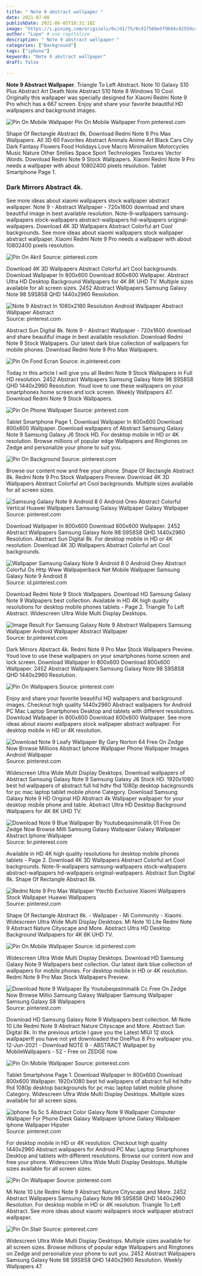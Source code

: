 ```yaml
---
title: " Note 9 abstract wallpaper "
date: 2021-07-08
publishDate: 2021-06-05T10:31:18Z
image: "https://i.pinimg.com/originals/0c/d1/75/0cd17568e5f9b94c82559c4130ea3ab0.jpg"
author: "Lupo" # use capitalize
description: " Note 9 abstract wallpaper "
categories: ["Background"]
tags: ["iphone"]
keywords: "Note 9 abstract wallpaper"
draft: false

---
```



**Note 9 Abstract Wallpaper**. Triangle To Left Abstract. Note 10 Galaxy S10 Plus Abstract Art Death Note Abstract S10 Note 8 Windows 10 Cool. Originally this wallpaper was specially designed for Xiaomi Redmi Note 9 Pro which has a 667 screen. Enjoy and share your favorite beautiful HD wallpapers and background images.

![Pin On Mobile Wallpaper](https://i.pinimg.com/originals/53/a7/1c/53a71c78f391daf5f32fdc9a02a7eb40.jpg "Pin On Mobile Wallpaper")
Pin On Mobile Wallpaper From pinterest.com


Shape Of Rectangle Abstract 8k. Download Redmi Note 9 Pro Max Wallpapers. All 3D 60 Favorites Abstract Animals Anime Art Black Cars City Dark Fantasy Flowers Food Holidays Love Macro Minimalism Motorcycles Music Nature Other Smilies Space Sport Technologies Textures Vector Words. Download Redmi Note 9 Stock Wallpapers. Xiaomi Redmi Note 9 Pro needs a wallpaper with about 10802400 pixels resolution. Tablet Smartphone Page 1.

### Dark Mirrors Abstract 4k.

See more ideas about xiaomi wallpapers stock wallpaper abstract wallpaper. Note 9 - Abstract Wallpaper - 720x1600 download and share beautiful image in best available resolution. Note-9-wallpapers samsung-wallpapers stock-wallpapers abstract-wallpapers hd-wallpapers original-wallpapers. Download 4K 3D Wallpapers Abstract Colorful art Cool backgrounds. See more ideas about xiaomi wallpapers stock wallpaper abstract wallpaper. Xiaomi Redmi Note 9 Pro needs a wallpaper with about 10802400 pixels resolution.


![Pin On Akril](https://i.pinimg.com/originals/39/45/b0/3945b086583b5f06c16212718de7d9e4.jpg "Pin On Akril")
Source: pinterest.com

Download 4K 3D Wallpapers Abstract Colorful art Cool backgrounds. Download Wallpaper In 800x600 Download 800x600 Wallpaper. Abstract Ultra HD Desktop Background Wallpapers for 4K 8K UHD TV. Multiple sizes available for all screen sizes. 2452 Abstract Wallpapers Samsung Galaxy Note 98 S9S8S8 QHD 1440x2960 Resolution.

![Note 9 Abstract In 1080x2160 Resolution Android Wallpaper Abstract Wallpaper Abstract](https://i.pinimg.com/originals/36/8b/75/368b75a95c4eabaa02d3d908cd9cec7a.jpg "Note 9 Abstract In 1080x2160 Resolution Android Wallpaper Abstract Wallpaper Abstract")
Source: pinterest.com

Abstract Sun Digital 8k. Note 9 - Abstract Wallpaper - 720x1600 download and share beautiful image in best available resolution. Download Redmi Note 9 Stock Wallpapers. Our latest dark blue collection of wallpapers for mobile phones. Download Redmi Note 9 Pro Max Wallpapers.

![Pin On Fond Ecran](https://i.pinimg.com/474x/77/71/e1/7771e1669d4fd8649d200d57bd128521.jpg "Pin On Fond Ecran")
Source: in.pinterest.com

Today in this article I will give you all Redmi Note 9 Stock Wallpapers in Full HD resolution. 2452 Abstract Wallpapers Samsung Galaxy Note 98 S9S8S8 QHD 1440x2960 Resolution. Youd love to use these wallpapers on your smartphones home screen and lock screen. Weekly Wallpapers 47. Download Redmi Note 9 Stock Wallpapers.

![Pin On Phone Wallpaper](https://i.pinimg.com/originals/15/6a/36/156a36262c835f08199ad2ecc331f3d8.jpg "Pin On Phone Wallpaper")
Source: pinterest.com

Tablet Smartphone Page 1. Download Wallpaper In 800x600 Download 800x600 Wallpaper. Download wallpapers of Abstract Samsung Galaxy Note 9 Samsung Galaxy J6 Stock HD. For desktop mobile in HD or 4K resolution. Browse millions of popular edge Wallpapers and Ringtones on Zedge and personalize your phone to suit you.

![Pin On Background](https://i.pinimg.com/originals/aa/62/4b/aa624ba85ad027c5c292d20d45f1f55d.jpg "Pin On Background")
Source: pinterest.com

Browse our content now and free your phone. Shape Of Rectangle Abstract 8k. Redmi Note 9 Pro Stock Wallpapers Preview. Download 4K 3D Wallpapers Abstract Colorful art Cool backgrounds. Multiple sizes available for all screen sizes.

![Samsung Galaxy Note 9 Android 8 0 Android Oreo Abstract Colorful Vertical Huawei Wallpapers Samsung Galaxy Wallpaper Galaxy Wallpaper](https://i.pinimg.com/564x/58/ab/29/58ab29a93746ed7e521d0bf63dbba004.jpg "Samsung Galaxy Note 9 Android 8 0 Android Oreo Abstract Colorful Vertical Huawei Wallpapers Samsung Galaxy Wallpaper Galaxy Wallpaper")
Source: pinterest.com

Download Wallpaper In 800x600 Download 800x600 Wallpaper. 2452 Abstract Wallpapers Samsung Galaxy Note 98 S9S8S8 QHD 1440x2960 Resolution. Abstract Sun Digital 8k. For desktop mobile in HD or 4K resolution. Download 4K 3D Wallpapers Abstract Colorful art Cool backgrounds.

![Wallpaper Samsung Galaxy Note 9 Android 8 0 Android Oreo Abstract Colorful Os Http Www Wallpaperback Net Mobile Wallpaper Samsung Galaxy Note 9 Android 8](https://i.pinimg.com/originals/23/af/02/23af02e70e05a368e8c79abcfea587da.jpg "Wallpaper Samsung Galaxy Note 9 Android 8 0 Android Oreo Abstract Colorful Os Http Www Wallpaperback Net Mobile Wallpaper Samsung Galaxy Note 9 Android 8")
Source: id.pinterest.com

Download Redmi Note 9 Stock Wallpapers. Download HD Samsung Galaxy Note 9 Wallpapers best collection. Available in HD 4K high quality resolutions for desktop mobile phones tablets - Page 2. Triangle To Left Abstract. Widescreen Ultra Wide Multi Display Desktops.

![Image Result For Samsung Galaxy Note 9 Abstract Wallpapers Samsung Wallpaper Android Wallpaper Abstract Wallpaper](https://i.pinimg.com/originals/70/ea/6e/70ea6ec3eaa58b4c4575fd6964e64efc.jpg "Image Result For Samsung Galaxy Note 9 Abstract Wallpapers Samsung Wallpaper Android Wallpaper Abstract Wallpaper")
Source: br.pinterest.com

Dark Mirrors Abstract 4k. Redmi Note 9 Pro Max Stock Wallpapers Preview. Youd love to use these wallpapers on your smartphones home screen and lock screen. Download Wallpaper In 800x600 Download 800x600 Wallpaper. 2452 Abstract Wallpapers Samsung Galaxy Note 98 S9S8S8 QHD 1440x2960 Resolution.

![Pin On Wallpapers](https://i.pinimg.com/originals/e3/cc/85/e3cc85e721c1c9b928203f82799b3a15.jpg "Pin On Wallpapers")
Source: pinterest.com

Enjoy and share your favorite beautiful HD wallpapers and background images. Checkout high quality 1440x2960 Abstract wallpapers for Android PC Mac Laptop Smartphones Desktop and tablets with different resolutions. Download Wallpaper In 800x600 Download 800x600 Wallpaper. See more ideas about xiaomi wallpapers stock wallpaper abstract wallpaper. For desktop mobile in HD or 4K resolution.

![Download Note 9 Leafy Wallpaper By Gary Norton 64 Free On Zedge Now Browse Millions Abstract Iphone Wallpaper Phone Wallpaper Images Android Wallpaper](https://i.pinimg.com/736x/25/bf/00/25bf0072b51adcec3b4e08d441ad00ad.jpg "Download Note 9 Leafy Wallpaper By Gary Norton 64 Free On Zedge Now Browse Millions Abstract Iphone Wallpaper Phone Wallpaper Images Android Wallpaper")
Source: pinterest.com

Widescreen Ultra Wide Multi Display Desktops. Download wallpapers of Abstract Samsung Galaxy Note 9 Samsung Galaxy J6 Stock HD. 1920x1080 best hd wallpapers of abstract full hd hdtv fhd 1080p desktop backgrounds for pc mac laptop tablet mobile phone Category. Download Samsung Galaxy Note 9 HD Original HD Abstract 4k Wallpaper wallpaper for your desktop mobile phone and table. Abstract Ultra HD Desktop Background Wallpapers for 4K 8K UHD TV.

![Download Note 9 Blue Wallpaper By Youtubeqasimmalik 01 Free On Zedge Now Browse Milli Samsung Galaxy Wallpaper Galaxy Wallpaper Abstract Iphone Wallpaper](https://i.pinimg.com/originals/e8/15/9a/e8159aa47b4bb3efd9fd6ffe21ef0979.jpg "Download Note 9 Blue Wallpaper By Youtubeqasimmalik 01 Free On Zedge Now Browse Milli Samsung Galaxy Wallpaper Galaxy Wallpaper Abstract Iphone Wallpaper")
Source: br.pinterest.com

Available in HD 4K high quality resolutions for desktop mobile phones tablets - Page 2. Download 4K 3D Wallpapers Abstract Colorful art Cool backgrounds. Note-9-wallpapers samsung-wallpapers stock-wallpapers abstract-wallpapers hd-wallpapers original-wallpapers. Abstract Sun Digital 8k. Shape Of Rectangle Abstract 8k.

![Redmi Note 9 Pro Max Wallpaper Ytechb Exclusive Xiaomi Wallpapers Stock Wallpaper Huawei Wallpapers](https://i.pinimg.com/originals/dc/12/cf/dc12cfd2186a7bf4af4b490644215f59.jpg "Redmi Note 9 Pro Max Wallpaper Ytechb Exclusive Xiaomi Wallpapers Stock Wallpaper Huawei Wallpapers")
Source: pinterest.com

Shape Of Rectangle Abstract 8k. - Wallpaper - Mi Community - Xiaomi. Widescreen Ultra Wide Multi Display Desktops. Mi Note 10 Lite Redmi Note 9 Abstract Nature Cityscape and More. Abstract Ultra HD Desktop Background Wallpapers for 4K 8K UHD TV.

![Pin On Mobile Wallpaper](https://i.pinimg.com/originals/73/87/96/738796815761c0b960746bea3845c858.jpg "Pin On Mobile Wallpaper")
Source: id.pinterest.com

Widescreen Ultra Wide Multi Display Desktops. Download HD Samsung Galaxy Note 9 Wallpapers best collection. Our latest dark blue collection of wallpapers for mobile phones. For desktop mobile in HD or 4K resolution. Redmi Note 9 Pro Max Stock Wallpapers Preview.

![Download Note 9 Wallpaper By Youtubeqasimmalik Cc Free On Zedge Now Browse Millio Samsung Galaxy Wallpaper Samsung Wallpaper Samsung Galaxy S8 Wallpapers](https://i.pinimg.com/736x/af/68/17/af681734a8cae587caa06807763a9d85.jpg "Download Note 9 Wallpaper By Youtubeqasimmalik Cc Free On Zedge Now Browse Millio Samsung Galaxy Wallpaper Samsung Wallpaper Samsung Galaxy S8 Wallpapers")
Source: pinterest.com

Download HD Samsung Galaxy Note 9 Wallpapers best collection. Mi Note 10 Lite Redmi Note 9 Abstract Nature Cityscape and More. Abstract Sun Digital 8k. In the previous article I gave you the Latest MIUI 12 stock wallpaperIf you have not yet downloaded the OnePlus 8 Pro wallpaper you. 12-Jun-2021 - Download NOTE 9 - ABSTRACT Wallpaper by MobileWallpapers - 52 - Free on ZEDGE now.

![Pin On Mobile Wallpaper](https://i.pinimg.com/originals/53/a7/1c/53a71c78f391daf5f32fdc9a02a7eb40.jpg "Pin On Mobile Wallpaper")
Source: pinterest.com

Tablet Smartphone Page 1. Download Wallpaper In 800x600 Download 800x600 Wallpaper. 1920x1080 best hd wallpapers of abstract full hd hdtv fhd 1080p desktop backgrounds for pc mac laptop tablet mobile phone Category. Widescreen Ultra Wide Multi Display Desktops. Multiple sizes available for all screen sizes.

![Iphone 5s 5c 5 Abstract Color Galaxy Note 9 Wallpaper Computer Wallpaper For Phone Desk Galaxy Wallpaper Iphone Galaxy Wallpaper Iphone Wallpaper Hipster](https://i.pinimg.com/736x/5d/d5/91/5dd5916d85d98d2341d24a09e00276aa.jpg "Iphone 5s 5c 5 Abstract Color Galaxy Note 9 Wallpaper Computer Wallpaper For Phone Desk Galaxy Wallpaper Iphone Galaxy Wallpaper Iphone Wallpaper Hipster")
Source: pinterest.com

For desktop mobile in HD or 4K resolution. Checkout high quality 1440x2960 Abstract wallpapers for Android PC Mac Laptop Smartphones Desktop and tablets with different resolutions. Browse our content now and free your phone. Widescreen Ultra Wide Multi Display Desktops. Multiple sizes available for all screen sizes.

![Pin On Wallpaper](https://i.pinimg.com/originals/c5/10/a2/c510a2ef9ec112297e48cf732919f570.jpg "Pin On Wallpaper")
Source: pinterest.com

Mi Note 10 Lite Redmi Note 9 Abstract Nature Cityscape and More. 2452 Abstract Wallpapers Samsung Galaxy Note 98 S9S8S8 QHD 1440x2960 Resolution. For desktop mobile in HD or 4K resolution. Triangle To Left Abstract. See more ideas about xiaomi wallpapers stock wallpaper abstract wallpaper.

![Pin On Stair](https://i.pinimg.com/originals/0c/d1/75/0cd17568e5f9b94c82559c4130ea3ab0.jpg "Pin On Stair")
Source: pinterest.com

Widescreen Ultra Wide Multi Display Desktops. Multiple sizes available for all screen sizes. Browse millions of popular edge Wallpapers and Ringtones on Zedge and personalize your phone to suit you. 2452 Abstract Wallpapers Samsung Galaxy Note 98 S9S8S8 QHD 1440x2960 Resolution. Weekly Wallpapers 47.

